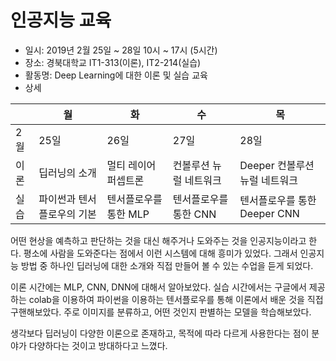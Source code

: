 # 인공지능 교육

* 일시: 2019년 2월 25일 ~ 28일 10시 ~ 17시 (5시간)
* 장소: 경북대학교 IT1-313(이론), IT2-214(실습)
* 활동명: Deep Learning에 대한 이론 및 실습 교육
* 상세

||월|화|수|목|
|---|---|---|---|---|
|2월|25일|26일|27일|28일|
|이론|딥러닝의 소개|멀티 레이어 퍼셉트론|컨볼루션 뉴럴 네트워크|Deeper 컨볼루션 뉴럴 네트워크|
|실습|파이썬과 텐서플로우의 기본|텐서플로우를 통한 MLP|텐서플로우를 통한 CNN|텐서플로우를 통한 Deeper CNN|


어떤 현상을 예측하고 판단하는 것을 대신 해주거나 도와주는 것을 인공지능이라고 한다. 평소에 사람을 도와준다는 점에서 이런 시스템에 대해 흥미가 있었다. 그래서 인공지능 방법 중 하나인 딥러닝에 대한 소개와 직접 만들어 볼 수 있는 수업을 듣게 되었다.

이론 시간에는 MLP, CNN, DNN에 대해서 알아보았다. 실습 시간에서는 구글에서 제공하는 colab을 이용하여 파이썬을 이용하는 텐서플로우를 통해 이론에서 배운 것을 직접 구핸해보았다. 주로 이미지를 분류하고, 어떤 것인지 판별하는 모델을 학습해보았다.

생각보다 딥러닝이 다양한 이론으로 존재하고, 목적에 따라 다르게 사용한다는 점이 분야가 다양하다는 것이고 방대하다고 느꼈다.

